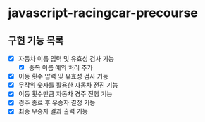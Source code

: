 # javascript-racingcar-precourse

## 구현 기능 목록

- [x] 자동차 이름 입력 및 유효성 검사 기능
  - [x] 중복 이름 예외 처리 추가
- [x] 이동 횟수 압력 및 유효성 검사 기능
- [x] 무작위 숫자를 활용한 자동차 전진 기능
- [x] 이동 횟수만큼 자동차 경주 진행 기능
- [x] 경주 종료 후 우승자 결정 기능
- [x] 최종 우승자 결과 출력 기능
